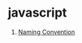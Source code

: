 # javascript
1. [Naming Convention](https://github.com/Bhaveshajani177/javascript/tree/main/JavaScript%20Naming%20Conventions)
